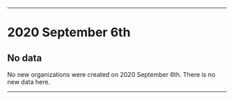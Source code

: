 
***

# 2020 September 6th

## No data

No new organizations were created on 2020 September 6th. There is no new data here.

***
